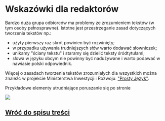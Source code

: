 # Wskazówki dla redaktorów

Bardzo duża grupa odbiorców ma problemy ze zrozumieniem tekstów (w tym osoby pełnosprawne). Istotne jest przestrzeganie zasad dotyczących tworzenia tekstów np.:

- użyty pierwszy raz skrót powinien być rozwinięty;
- w przypadku używania trudniejszych słów warto dodawać słowniczek;
- unikamy "ściany tekstu" i staramy się dzielić teksty śródtytułami;
- słowa w języku obcym nie powinny być nadużywane i warto podawać w nawiasie polski odpowiednik.

Więcej o zasadach tworzenia tekstów zrozumiałych dla wszystkich można znaleźć w projekcie Ministerstwa Inwestycji i Rozwoju: ["Prosty Język"](https://www.funduszeeuropejskie.gov.pl/strony/o-funduszach/promocja/prosto-o-funduszach-europejskich-1/o-prostym-jezyku/).

Przykładowe elementy utrudniające poruszanie się po stronie

[![](http://img.youtube.com/vi/PY1m-1UjRhw/0.jpg)](http://www.youtube.com/watch?v=PY1m-1UjRhw "Kliknij, aby przejść do kanału Youtube")

## [Wróć do spisu treści](../README.md)
